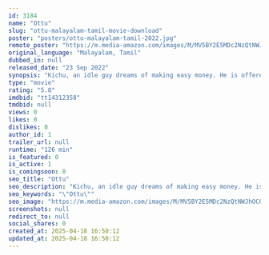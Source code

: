 ```yaml
---
id: 3184
name: "Ottu"
slug: "ottu-malayalam-tamil-movie-download"
poster: "posters/ottu-malayalam-tamil-2022.jpg"
remote_poster: "https://m.media-amazon.com/images/M/MV5BY2E5MDc2NzQtNWJhOC00ZDA0LWEyMmMtMDJiMWU1MjgyY2EwXkEyXkFqcGdeQXVyMjkxNzQ1NDI@._V1_SX300.jpg"
original_language: "Malayalam, Tamil"
dubbed_in: null
released_date: "23 Sep 2022"
synopsis: "Kichu, an idle guy dreams of making easy money. He is offered an odd job of befriending a strange man called David, who has lost his memory. Will Kichu accept the job? What unleashes next forms the crux of the story."
type: "movie"
rating: "5.8"
imdbid: "tt14312358"
tmdbid: null
views: 0
likes: 0
dislikes: 0
author_id: 1
trailer_url: null
runtime: "126 min"
is_featured: 0
is_active: 1
is_comingsoon: 0
seo_title: "Ottu"
seo_description: "Kichu, an idle guy dreams of making easy money. He is offered an odd job of befriending a strange man called David, who has lost his memory. Will Kichu accept the job? What unleashes next forms the crux of the story."
seo_keywords: "\"Ottu\""
seo_image: "https://m.media-amazon.com/images/M/MV5BY2E5MDc2NzQtNWJhOC00ZDA0LWEyMmMtMDJiMWU1MjgyY2EwXkEyXkFqcGdeQXVyMjkxNzQ1NDI@._V1_SX300.jpg"
screenshots: null
redirect_to: null
social_shares: 0
created_at: 2025-04-18 16:50:12
updated_at: 2025-04-18 16:50:12
---
```



